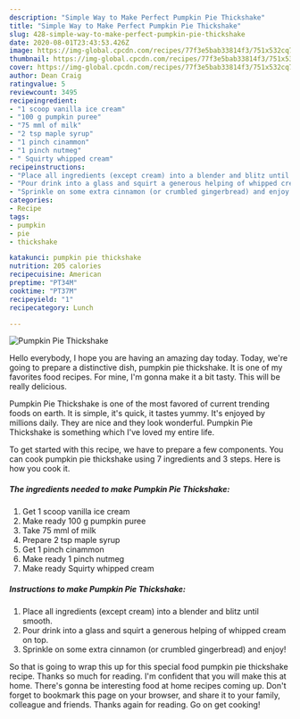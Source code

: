```yaml
---
description: "Simple Way to Make Perfect Pumpkin Pie Thickshake"
title: "Simple Way to Make Perfect Pumpkin Pie Thickshake"
slug: 428-simple-way-to-make-perfect-pumpkin-pie-thickshake
date: 2020-08-01T23:43:53.426Z
image: https://img-global.cpcdn.com/recipes/77f3e5bab33814f3/751x532cq70/pumpkin-pie-thickshake-recipe-main-photo.jpg
thumbnail: https://img-global.cpcdn.com/recipes/77f3e5bab33814f3/751x532cq70/pumpkin-pie-thickshake-recipe-main-photo.jpg
cover: https://img-global.cpcdn.com/recipes/77f3e5bab33814f3/751x532cq70/pumpkin-pie-thickshake-recipe-main-photo.jpg
author: Dean Craig
ratingvalue: 5
reviewcount: 3495
recipeingredient:
- "1 scoop vanilla ice cream"
- "100 g pumpkin puree"
- "75 mml of milk"
- "2 tsp maple syrup"
- "1 pinch cinammon"
- "1 pinch nutmeg"
- " Squirty whipped cream"
recipeinstructions:
- "Place all ingredients (except cream) into a blender and blitz until smooth."
- "Pour drink into a glass and squirt a generous helping of whipped cream on top."
- "Sprinkle on some extra cinnamon (or crumbled gingerbread) and enjoy!"
categories:
- Recipe
tags:
- pumpkin
- pie
- thickshake

katakunci: pumpkin pie thickshake 
nutrition: 205 calories
recipecuisine: American
preptime: "PT34M"
cooktime: "PT37M"
recipeyield: "1"
recipecategory: Lunch

---
```



![Pumpkin Pie Thickshake](https://img-global.cpcdn.com/recipes/77f3e5bab33814f3/751x532cq70/pumpkin-pie-thickshake-recipe-main-photo.jpg)

Hello everybody, I hope you are having an amazing day today. Today, we're going to prepare a distinctive dish, pumpkin pie thickshake. It is one of my favorites food recipes. For mine, I'm gonna make it a bit tasty. This will be really delicious.

Pumpkin Pie Thickshake is one of the most favored of current trending foods on earth. It is simple, it's quick, it tastes yummy. It's enjoyed by millions daily. They are nice and they look wonderful. Pumpkin Pie Thickshake is something which I've loved my entire life.




To get started with this recipe, we have to prepare a few components. You can cook pumpkin pie thickshake using 7 ingredients and 3 steps. Here is how you cook it.

<!--inarticleads1-->

##### The ingredients needed to make Pumpkin Pie Thickshake:

1. Get 1 scoop vanilla ice cream
1. Make ready 100 g pumpkin puree
1. Take 75 mml of milk
1. Prepare 2 tsp maple syrup
1. Get 1 pinch cinammon
1. Make ready 1 pinch nutmeg
1. Make ready  Squirty whipped cream




<!--inarticleads2-->

##### Instructions to make Pumpkin Pie Thickshake:

1. Place all ingredients (except cream) into a blender and blitz until smooth.
1. Pour drink into a glass and squirt a generous helping of whipped cream on top.
1. Sprinkle on some extra cinnamon (or crumbled gingerbread) and enjoy!




So that is going to wrap this up for this special food pumpkin pie thickshake recipe. Thanks so much for reading. I'm confident that you will make this at home. There's gonna be interesting food at home recipes coming up. Don't forget to bookmark this page on your browser, and share it to your family, colleague and friends. Thanks again for reading. Go on get cooking!
